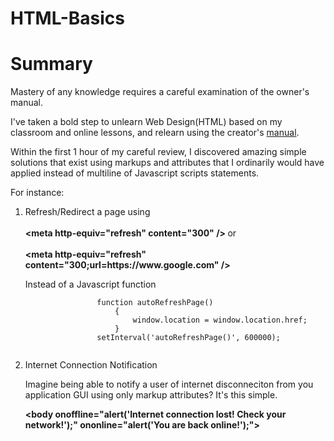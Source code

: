 # HTML-Basics
<h1>Summary</h1>
<p>Mastery of any knowledge requires a careful examination of the owner's manual. </p> 
<p>I've taken a bold step to unlearn Web Design(HTML) based on my classroom and online lessons, and relearn using the creator's <a href="https://developer.mozilla.org/en-US/docs/Web/HTML/Element/body#attr-onbeforeprint">manual</a>. </p>
<p>Within the first 1 hour of my careful review, I discovered amazing simple solutions that exist using markups and attributes that I ordinarily would have applied instead of multiline of Javascript scripts statements.</p>
<p>For instance:</p>
 <ol>
    <li>
        <p>Refresh/Redirect a page using <br/> <br/>
            <strong>
                &lt;meta http-equiv="refresh" content="300" /&gt;
            </strong> or <br/> <br/>
            <strong>
                &lt;meta http-equiv="refresh" content="300;url=https://www.google.com" /&gt;
            </strong> 
        </p>
        <p>       
            Instead of a Javascript function <br/>         
            <code>
                function autoRefreshPage()
                    {
                        window.location = window.location.href;
                    }
                setInterval('autoRefreshPage()', 600000); 
            </code> 
        </p>
    </li>
    <li>
        <p>Internet Connection Notification</p>
        <p>Imagine being able to notify a user of internet disconneciton from you application GUI using only markup attributes? It's this simple.</p>
        <strong>
            &lt;body onoffline="alert('Internet connection lost! Check your network!');" ononline="alert('You are back online!');"&gt;               
        </strong> 
    </li>
</ol>
